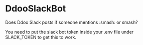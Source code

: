 # DdooSlackBot

Does Ddoo Slack posts if someone mentions :smash: or smash?

You need to put the slack bot token inside your .env file under SLACK_TOKEN to get this to work.